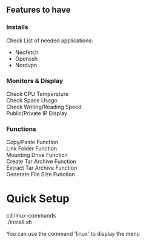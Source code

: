 ## Features to have

### Installs

Check List of needed applications:

- Neofetch
- Openssh
- Nordvpn

### Monitors & Display

Check CPU Temperature\
Check Space Usage\
Check Writing/Reading Speed\
Public/Private IP Display

### Functions

Copy/Paste Function\
Link Folder Function\
Mounting Drive Function\
Create Tar Archive Function\
Extract Tar Archive Function\
Generate File Size Function

# Quick Setup

cd linux-commands\
./install.sh

You can use the command 'linux' to display the menu
